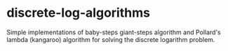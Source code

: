 # discrete-log-algorithms
Simple implementations of baby-steps giant-steps algorithm and Pollard's lambda (kangaroo) algorithm for solving the discrete logarithm problem.
